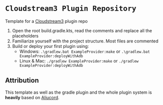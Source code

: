 # `Cloudstream3 Plugin Repository`

Template for a [Cloudstream3](https://github.com/recloudstream) plugin repo

<!-- **⚠️ Make sure you check "Include all branches" when using this template**

 
## Getting started with writing your first plugin

<!-- This template includes 1 example plugin. -->

1. Open the root build.gradle.kts, read the comments and replace all the placeholders
2. Familiarize yourself with the project structure. Most files are commented
3. Build or deploy your first plugin using:
   - Windows: `.\gradlew.bat ExampleProvider:make` or `.\gradlew.bat ExampleProvider:deployWithAdb`
   - Linux & Mac: `./gradlew ExampleProvider:make` or `./gradlew ExampleProvider:deployWithAdb`

## Attribution

This template as well as the gradle plugin and the whole plugin system is **heavily** based on [Aliucord](https://github.com/Aliucord).
<!-- *Go use it, it's a great mobile discord client mod!* -->
